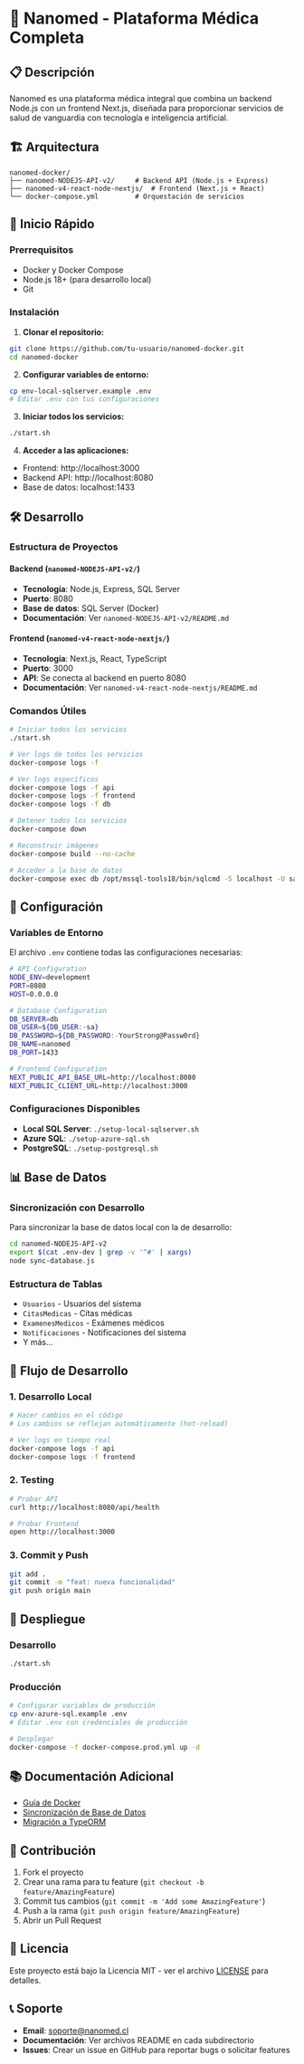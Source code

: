 # 🏥 Nanomed - Plataforma Médica Completa

## 📋 Descripción

Nanomed es una plataforma médica integral que combina un backend Node.js con un frontend Next.js, diseñada para proporcionar servicios de salud de vanguardia con tecnología e inteligencia artificial.

## 🏗️ Arquitectura

```
nanomed-docker/
├── nanomed-NODEJS-API-v2/     # Backend API (Node.js + Express)
├── nanomed-v4-react-node-nextjs/  # Frontend (Next.js + React)
└── docker-compose.yml         # Orquestación de servicios
```

## 🚀 Inicio Rápido

### Prerrequisitos
- Docker y Docker Compose
- Node.js 18+ (para desarrollo local)
- Git

### Instalación

1. **Clonar el repositorio:**
```bash
git clone https://github.com/tu-usuario/nanomed-docker.git
cd nanomed-docker
```

2. **Configurar variables de entorno:**
```bash
cp env-local-sqlserver.example .env
# Editar .env con tus configuraciones
```

3. **Iniciar todos los servicios:**
```bash
./start.sh
```

4. **Acceder a las aplicaciones:**
- Frontend: http://localhost:3000
- Backend API: http://localhost:8080
- Base de datos: localhost:1433

## 🛠️ Desarrollo

### Estructura de Proyectos

#### Backend (`nanomed-NODEJS-API-v2/`)
- **Tecnología**: Node.js, Express, SQL Server
- **Puerto**: 8080
- **Base de datos**: SQL Server (Docker)
- **Documentación**: Ver `nanomed-NODEJS-API-v2/README.md`

#### Frontend (`nanomed-v4-react-node-nextjs/`)
- **Tecnología**: Next.js, React, TypeScript
- **Puerto**: 3000
- **API**: Se conecta al backend en puerto 8080
- **Documentación**: Ver `nanomed-v4-react-node-nextjs/README.md`

### Comandos Útiles

```bash
# Iniciar todos los servicios
./start.sh

# Ver logs de todos los servicios
docker-compose logs -f

# Ver logs específicos
docker-compose logs -f api
docker-compose logs -f frontend
docker-compose logs -f db

# Detener todos los servicios
docker-compose down

# Reconstruir imágenes
docker-compose build --no-cache

# Acceder a la base de datos
docker-compose exec db /opt/mssql-tools18/bin/sqlcmd -S localhost -U sa -P "YourStrong@Passw0rd" -C -d nanomed
```

## 🔧 Configuración

### Variables de Entorno

El archivo `.env` contiene todas las configuraciones necesarias:

```bash
# API Configuration
NODE_ENV=development
PORT=8080
HOST=0.0.0.0

# Database Configuration
DB_SERVER=db
DB_USER=${DB_USER:-sa}
DB_PASSWORD=${DB_PASSWORD:-YourStrong@Passw0rd}
DB_NAME=nanomed
DB_PORT=1433

# Frontend Configuration
NEXT_PUBLIC_API_BASE_URL=http://localhost:8080
NEXT_PUBLIC_CLIENT_URL=http://localhost:3000
```

### Configuraciones Disponibles

- **Local SQL Server**: `./setup-local-sqlserver.sh`
- **Azure SQL**: `./setup-azure-sql.sh`
- **PostgreSQL**: `./setup-postgresql.sh`

## 📊 Base de Datos

### Sincronización con Desarrollo

Para sincronizar la base de datos local con la de desarrollo:

```bash
cd nanomed-NODEJS-API-v2
export $(cat .env-dev | grep -v '^#' | xargs)
node sync-database.js
```

### Estructura de Tablas

- `Usuarios` - Usuarios del sistema
- `CitasMedicas` - Citas médicas
- `ExamenesMedicos` - Exámenes médicos
- `Notificaciones` - Notificaciones del sistema
- Y más...

## 🔄 Flujo de Desarrollo

### 1. Desarrollo Local
```bash
# Hacer cambios en el código
# Los cambios se reflejan automáticamente (hot-reload)

# Ver logs en tiempo real
docker-compose logs -f api
docker-compose logs -f frontend
```

### 2. Testing
```bash
# Probar API
curl http://localhost:8080/api/health

# Probar Frontend
open http://localhost:3000
```

### 3. Commit y Push
```bash
git add .
git commit -m "feat: nueva funcionalidad"
git push origin main
```

## 🚀 Despliegue

### Desarrollo
```bash
./start.sh
```

### Producción
```bash
# Configurar variables de producción
cp env-azure-sql.example .env
# Editar .env con credenciales de producción

# Desplegar
docker-compose -f docker-compose.prod.yml up -d
```

## 📚 Documentación Adicional

- [Guía de Docker](README-Docker.md)
- [Sincronización de Base de Datos](nanomed-NODEJS-API-v2/SYNC_DATABASE.md)
- [Migración a TypeORM](nanomed-NODEJS-API-v2/MIGRATION_TO_TYPEORM.md)

## 🤝 Contribución

1. Fork el proyecto
2. Crear una rama para tu feature (`git checkout -b feature/AmazingFeature`)
3. Commit tus cambios (`git commit -m 'Add some AmazingFeature'`)
4. Push a la rama (`git push origin feature/AmazingFeature`)
5. Abrir un Pull Request

## 📄 Licencia

Este proyecto está bajo la Licencia MIT - ver el archivo [LICENSE](LICENSE) para detalles.

## 📞 Soporte

- **Email**: soporte@nanomed.cl
- **Documentación**: Ver archivos README en cada subdirectorio
- **Issues**: Crear un issue en GitHub para reportar bugs o solicitar features
